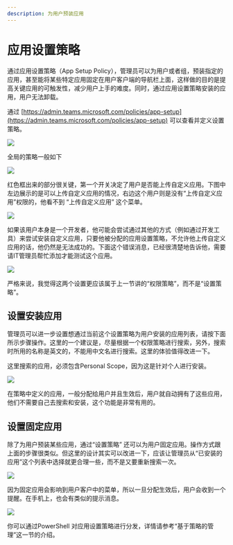 ```yaml
---
description: 为用户预装应用
---
```


# 应用设置策略

通过应用设置策略（App Setup Policy），管理员可以为用户或者组，预装指定的应用，甚至能将某些特定应用固定在用户客户端的导航栏上面，这样做的目的是提高关键应用的可触发性，减少用户上手的难度。同时，通过应用设置策略安装的应用，用户无法卸载。

通过 [https://admin.teams.microsoft.com/policies/app-setup](https://admin.teams.microsoft.com/policies/app-setup) 可以查看并定义设置策略。

![](<../.gitbook/assets/图片-212.png>)

全局的策略一般如下

![](<../.gitbook/assets/图片-213.png>)

红色框出来的部分很关键，第一个开关决定了用户是否能上传自定义应用。下图中左边展示的是可以上传自定义应用的情况，右边这个用户则是没有“上传自定义应用”权限的，他看不到 “上传自定义应用” 这个菜单。

![](<../.gitbook/assets/图片-214.png>)

如果该用户本身是一个开发者，他可能会尝试通过其他的方式（例如通过开发工具）来尝试安装自定义应用，只要他被分配的应用设置策略，不允许他上传自定义应用的话，他仍然是无法成功的。下面这个错误消息，已经很清楚地告诉他，需要请IT管理员帮忙添加才能测试这个应用。

![](<../.gitbook/assets/图片-215.png>)

严格来说，我觉得这两个设置更应该属于上一节讲的“权限策略”，而不是“设置策略”。

## 设置安装应用

管理员可以进一步设置想通过当前这个设置策略为用户安装的应用列表，请按下面所示步骤操作。这里的一个建议是，尽量根据一个权限策略进行搜索，另外，搜索时所用的名称是英文的，不能用中文名进行搜索。这里的体验值得改进一下。


这里搜索的应用，必须包含Personal Scope，因为这是针对个人进行安装。


![](<../.gitbook/assets/图片-217.png>)

在策略中定义的应用，一般分配给用户并且生效后，用户就自动拥有了这些应用，他们不需要自己去搜索和安装，这个功能是非常有用的。

## 设置固定应用

除了为用户预装某些应用，通过“设置策略” 还可以为用户固定应用。操作方式跟上面的步骤很类似。但这里的设计其实可以改进一下，应该让管理员从“已安装的应用”这个列表中选择就更合理一些，而不是又要重新搜索一次。

![](<../.gitbook/assets/图片-218.png>)

因为固定应用会影响到用户客户中的菜单，所以一旦分配生效后，用户会收到一个提醒。在手机上，也会有类似的提示消息。

![](<../.gitbook/assets/图片-219.png>)


你可以通过PowerShell 对应用设置策略进行分发，详情请参考“基于策略的管理”这一节的介绍。

